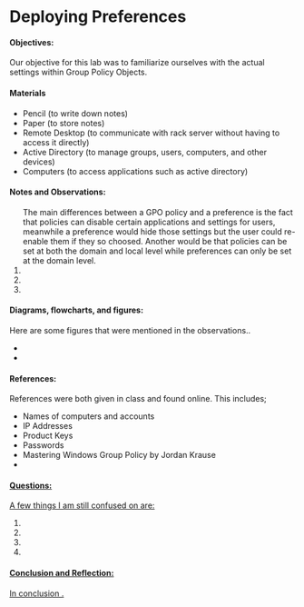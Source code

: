 <h1>Deploying Preferences</h1>
  <h4>Objectives:</h4>
  <p>Our objective for this lab was to familiarize ourselves with the actual settings within Group Policy Objects.
</p>
  <h4>Materials</h4> 
  <ul>
    <li>Pencil (to write down notes)</li>
    <li>Paper (to store notes)</li>
    <li>Remote Desktop (to communicate with rack server without having  to access it directly)</li>
    <li>Active Directory (to manage groups, users, computers, and other devices)
    <li>Computers (to access applications such as active directory)</li>
  </ul>
  <h4>Notes and Observations:</h4>
    <p>
    </p>
    <ol
     <li> The main differences between a GPO policy and a preference is the fact that policies can disable certain applications and settings for users, meanwhile a preference would hide those settings but the user could re-enable them if they so choosed. Another would be that policies can be set at both the domain and local level while preferences can only be set at the domain level.</li>      
     <li> </li>
     <li></li>
     <li></li>
    </ol>
  <h4>Diagrams, flowcharts, and figures:</h4>
  Here are some figures that were mentioned in the observations..
  <ul>
    <li><img href="![Lab 7 lines](https://user-images.githubusercontent.com/31741807/56866655-59473200-69a1-11e9-83ca-e9f235bce689.png)"></li>
    <li><img href="![Lab 7 Idle](https://user-images.githubusercontent.com/31741807/56866656-59dfc880-69a1-11e9-90af-aa6d3c204d1f.png)"></li>
  </ul>
  <h4>References:</h4>
    References were both given in class and found online. This includes;
    <ul>
      <li> Names of computers and accounts</li>
      <li> IP Addresses</li>
      <li> Product Keys</li>
      <li> Passwords</li>
      <li> Mastering Windows Group Policy by Jordan Krause</li>
      <li><a href=""></li>
    </ul>
  <h4>Questions:</h4>
  A few things I am still confused on are:
  <ol>
  <li> </li>
  <li> </li>
  <li> </li>
  <li> </li>
  </ol>
  <h4>Conclusion and Reflection:</h4>
    <p>
    In conclusion .
    </p>
